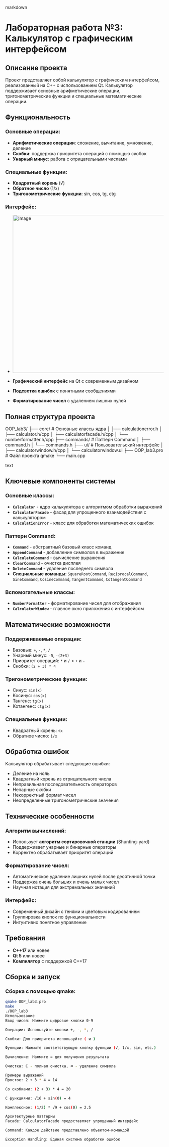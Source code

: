 markdown
# Лабораторная работа №3: Калькулятор с графическим интерфейсом

## Описание проекта

Проект представляет собой калькулятор с графическим интерфейсом, реализованный на C++ с использованием Qt. Калькулятор поддерживает основные арифметические операции, тригонометрические функции и специальные математические операции.

## Функциональность

### Основные операции:
- **Арифметические операции**: сложение, вычитание, умножение, деление
- **Скобки**: поддержка приоритета операций с помощью скобок
- **Унарный минус**: работа с отрицательными числами

### Специальные функции:
- **Квадратный корень** (√)
- **Обратное число** (1/x)
- **Тригонометрические функции**: sin, cos, tg, ctg

### Интерфейс:
- <img width="500" height="500" alt="image" src="https://github.com/user-attachments/assets/d1e17669-ffa8-4fb2-9c8d-cb6552c7940c" />

- **Графический интерфейс** на Qt с современным дизайном
- **Подсветка ошибок** с понятными сообщениями
- **Форматирование чисел** с удалением лишних нулей

## Полная структура проекта
OOP_lab3/
├── core/ # Основные классы ядра
│ ├── calculationerror.h
│ ├── calculator.h/cpp
│ ├── calculatorfacade.h/cpp
│ └── numberformatter.h/cpp
├── commands/ # Паттерн Command
│ ├── command.h
│ └── commands.h
├── ui/ # Пользовательский интерфейс
│ ├── calculatorwindow.h/cpp
│ └── calculatorwindow.ui
├── OOP_lab3.pro # Файл проекта qmake
└── main.cpp

text

## Ключевые компоненты системы

### Основные классы:
- **`Calculator`** - ядро калькулятора с алгоритмом обработки выражений
- **`CalculatorFacade`** - фасад для упрощенного взаимодействия с калькулятором
- **`CalculationError`** - класс для обработки математических ошибок

### Паттерн Command:
- **`Command`** - абстрактный базовый класс команд
- **`AppendCommand`** - добавление символов в выражение
- **`CalculateCommand`** - вычисление выражения
- **`ClearCommand`** - очистка дисплея
- **`DeleteCommand`** - удаление последнего символа
- **Специальные команды**: `SquareRootCommand`, `ReciprocalCommand`, `SineCommand`, `CosineCommand`, `TangentCommand`, `CotangentCommand`

### Вспомогательные классы:
- **`NumberFormatter`** - форматирование чисел для отображения
- **`CalculatorWindow`** - главное окно приложения с интерфейсом

## Математические возможности

### Поддерживаемые операции:
- Базовые: `+`, `-`, `*`, `/`
- Унарный минус: `-5`, `-(2+3)`
- Приоритет операций: `*` и `/` > `+` и `-`
- Скобки: `(2 + 3) * 4`

### Тригонометрические функции:
- Синус: `sin(x)`
- Косинус: `cos(x)`
- Тангенс: `tg(x)`
- Котангенс: `ctg(x)`

### Специальные функции:
- Квадратный корень: `√x`
- Обратное число: `1/x`

## Обработка ошибок

Калькулятор обрабатывает следующие ошибки:
- Деление на ноль
- Квадратный корень из отрицательного числа
- Неправильная последовательность операторов
- Непарные скобки
- Некорректный формат чисел
- Неопределенные тригонометрические значения

## Технические особенности

### Алгоритм вычислений:
- Использует **алгоритм сортировочной станции** (Shunting-yard)
- Поддерживает унарные и бинарные операторы
- Корректно обрабатывает приоритет операций

### Форматирование чисел:
- Автоматическое удаление лишних нулей после десятичной точки
- Поддержка очень больших и очень малых чисел
- Научная нотация для экстремальных значений

### Интерфейс:
- Современный дизайн с тенями и цветовым кодированием
- Группировка кнопок по функциональности
- Интуитивно понятное управление

## Требования

- **C++17** или новее
- **Qt 5** или новее
- **Компилятор** с поддержкой C++17

## Сборка и запуск

### Сборка с помощью qmake:

```bash
qmake OOP_lab3.pro
make
./OOP_lab3
Использование
Ввод чисел: Нажмите цифровые кнопки 0-9

Операции: Используйте кнопки +, -, *, /

Скобки: Для приоритета используйте ( и )

Функции: Нажмите соответствующую кнопку функции (√, 1/x, sin, etc.)

Вычисление: Нажмите = для получения результата

Очистка: C - полная очистка, ⌫ - удаление символа

Примеры выражений
Простое: 2 + 3 * 4 = 14

Со скобками: (2 + 3) * 4 = 20

С функциями: √16 + sin(0) = 4

Комплексное: (1/2) * √9 + cos(0) = 2.5

Архитектурные паттерны
Facade: CalculatorFacade предоставляет упрощенный интерфейс

Command: Каждое действие представлено объектом-командой

Exception Handling: Единая система обработки ошибок
